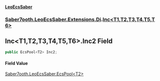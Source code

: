 #### [LeoEcsSaber](index.md 'index')
### [Saber7ooth.LeoEcsSaber.Extensions.Di](Saber7ooth.LeoEcsSaber.Extensions.Di.md 'Saber7ooth.LeoEcsSaber.Extensions.Di').[Inc&lt;T1,T2,T3,T4,T5,T6&gt;](Inc_T1,T2,T3,T4,T5,T6_.md 'Saber7ooth.LeoEcsSaber.Extensions.Di.Inc<T1,T2,T3,T4,T5,T6>')

## Inc<T1,T2,T3,T4,T5,T6>.Inc2 Field

```csharp
public EcsPool<T2> Inc2;
```

#### Field Value
[Saber7ooth.LeoEcsSaber.EcsPool&lt;](EcsPool_T_.md 'Saber7ooth.LeoEcsSaber.EcsPool<T>')[T2](Inc_T1,T2,T3,T4,T5,T6_.md#Saber7ooth.LeoEcsSaber.Extensions.Di.Inc_T1,T2,T3,T4,T5,T6_.T2 'Saber7ooth.LeoEcsSaber.Extensions.Di.Inc<T1,T2,T3,T4,T5,T6>.T2')[&gt;](EcsPool_T_.md 'Saber7ooth.LeoEcsSaber.EcsPool<T>')